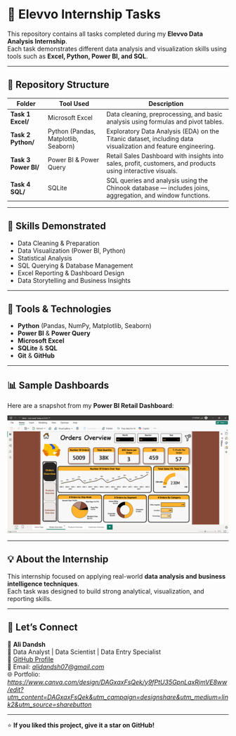 # 🚀 Elevvo Internship Tasks

This repository contains all tasks completed during my **Elevvo Data Analysis Internship**.  
Each task demonstrates different data analysis and visualization skills using tools such as **Excel, Python, Power BI, and SQL**.

---

## 📁 Repository Structure

| Folder | Tool Used | Description |
|--------|------------|-------------|
| **Task 1 Excel/** | Microsoft Excel | Data cleaning, preprocessing, and basic analysis using formulas and pivot tables. |
| **Task 2 Python/** | Python (Pandas, Matplotlib, Seaborn) | Exploratory Data Analysis (EDA) on the Titanic dataset, including data visualization and feature engineering. |
| **Task 3 Power BI/** | Power BI & Power Query | Retail Sales Dashboard with insights into sales, profit, customers, and products using interactive visuals. |
| **Task 4 SQL/** | SQLite | SQL queries and analysis using the Chinook database — includes joins, aggregation, and window functions. |

---

## 🧠 Skills Demonstrated

- Data Cleaning & Preparation  
- Data Visualization (Power BI, Python)  
- Statistical Analysis  
- SQL Querying & Database Management  
- Excel Reporting & Dashboard Design  
- Data Storytelling and Business Insights  

---

## 🧰 Tools & Technologies

- **Python** (Pandas, NumPy, Matplotlib, Seaborn)
- **Power BI** & **Power Query**
- **Microsoft Excel**
- **SQLite** & **SQL**
- **Git** & **GitHub**

---

## 📊 Sample Dashboards

Here are a snapshot from my **Power BI Retail Dashboard**:

![Dashboard](Task%203%20Power%20bi/Final/Screenshot%202025-10-06%20234020.png)

---

## 💡 About the Internship

This internship focused on applying real-world **data analysis and business intelligence techniques**.  
Each task was designed to build strong analytical, visualization, and reporting skills.

---

## 🤝 Let’s Connect

👤 **Ali Dandsh**  
💼 Data Analyst | Data Scientist | Data Entry Specialist  
🔗 [GitHub Profile](https://github.com/Ali-Dandsh)  
📧 Email: *alidandsh07@gmail.com*  
🌐 Portfolio: *https://www.canva.com/design/DAGxaxFsQek/y9fPtU35GpnLqxRjmVE8ww/edit?utm_content=DAGxaxFsQek&utm_campaign=designshare&utm_medium=link2&utm_source=sharebutton*

---

⭐ **If you liked this project, give it a star on GitHub!**
